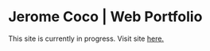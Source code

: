 # Jerome Coco | Web Portfolio

This site is currently in progress. Visit site [here.](https://jeromecoco.github.io/portfolio/?q=a)